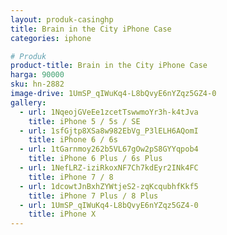 ```yaml
---
layout: produk-casinghp
title: Brain in the City iPhone Case
categories: iphone

# Produk
product-title: Brain in the City iPhone Case
harga: 90000
sku: hn-2882
image-drive: 1UmSP_qIWuKq4-L8bQvyE6nYZqz5GZ4-0
gallery:
  - url: 1NqeojGVeEe1zcetTswwmoYr3h-k4tJva
    title: iPhone 5 / 5s / SE
  - url: 1sfGjtp8XSa8w982EbVg_P3lELH6AQomI
    title: iPhone 6 / 6s
  - url: 1tGarnmoy262b5VL67gOw2pS8GYYqpob4
    title: iPhone 6 Plus / 6s Plus
  - url: 1NefLRZ-iziRkoxNF7Ch7kdEyr2INk4FC
    title: iPhone 7 / 8
  - url: 1dcowtJnBxhZYWtjeS2-zqKcqubhfKkf5
    title: iPhone 7 Plus / 8 Plus
  - url: 1UmSP_qIWuKq4-L8bQvyE6nYZqz5GZ4-0
    title: iPhone X
---
```

